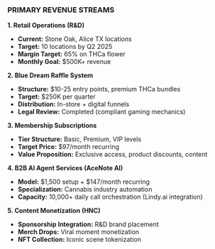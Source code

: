 ### PRIMARY REVENUE STREAMS

**1. Retail Operations (R&D)**

- **Current:** Stone Oak, Alice TX locations
- **Target:** 10 locations by Q2 2025
- **Margin Target:** 65% on THCa flower
- **Monthly Goal:** $500K+ revenue

**2. Blue Dream Raffle System**

- **Structure:** $10-25 entry points, premium THCa bundles
- **Target:** $250K per quarter
- **Distribution:** In-store + digital funnels
- **Legal Review:** Completed (compliant gaming mechanics)

**3. Membership Subscriptions**

- **Tier Structure:** Basic, Premium, VIP levels
- **Target Price:** $97/month recurring
- **Value Proposition:** Exclusive access, product discounts, content

**4. B2B AI Agent Services (AceNote AI)**

- **Model:** $1,500 setup + $147/month recurring
- **Specialization:** Cannabis industry automation
- **Capacity:** 10,000+ daily call orchestration (Lindy.ai integration)

**5. Content Monetization (HNC)**

- **Sponsorship Integration:** R&D brand placement
- **Merch Drops:** Viral moment monetization
- **NFT Collection:** Iconic scene tokenization
